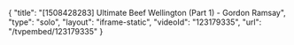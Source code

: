{
    "title": "[1508428283] Ultimate Beef Wellington (Part 1)  - Gordon Ramsay",
    "type": "solo",
    "layout": "iframe-static",
    "videoId": "123179335",
    "url": "\/tvpembed\/123179335"
}